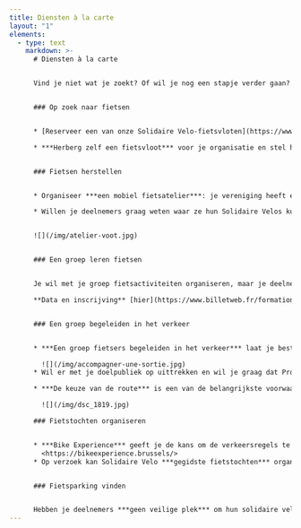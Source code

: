 ```yaml
---
title: Diensten à la carte
layout: "1"
elements:
  - type: text
    markdown: >-
      # Diensten à la carte


      Vind je niet wat je zoekt? Of wil je nog een stapje verder gaan? Stel zelf je parcours samen en neem een kijkje tussen het volledige activiteitenaanbod.


      ### Op zoek naar fietsen


      * [Reserveer een van onze Solidaire Velo-fietsvloten](https://www.velosolidaire.brussels/locations/abattoirs.nl) om je eigen met je groep fietsopleidingen of fietsuitstapjes te organiseren.

      * ***Herberg zelf een fietsvloot*** voor je organisatie en stel hem ter beschikking van andere lokale verenigingen.


      ### Fietsen herstellen


      * Organiseer ***een mobiel fietsatelier***: je vereniging heeft enkele Solidaire Velos ontvangen, maar niemand staat in voor het onderhoud? Het team van Les Ateliers de la Rue Voot komt naar jullie organisatie toe en helpt de deelnemers met het uitvoeren van kleine herstellingen: lekke banden, de afstelling van remmen of versnellingen, enz.

      * Willen je deelnemers graag weten waar ze hun Solidaire Velos kunnen onderhouden en herstellen? Het team van Ateliers de la Rue Voot neemt hen mee naar ***een participatief fietsatelier*** bij jou in de buurt!


      ![](/img/atelier-voot.jpg)


      ### Een groep leren fietsen


      Je wil met je groep fietsactiviteiten organiseren, maar je deelnemers kunnen eigenlijk nog niet fietsen? We reiken een leermethode aan die jou in staat stelt anderen aan te leren om op de fiets het evenwicht te houden.\

      **Data en inscrijving** [hier](https://www.billetweb.fr/formation-encadrant-e&language=nl)


      ### Een groep begeleiden in het verkeer


      * ***Een groep fietsers begeleiden in het verkeer*** laat je best niet aan het toeval over! Wij bieden een opleidingsmodule die theorie en praktijk combineert om je klaar te stomen om een groep fietsers in alle veiligheid door het verkeer te leiden.

        ![](/img/accompagner-une-sortie.jpg)
      * Wil er met je doelpubliek op uittrekken en wil je graag dat Pro Velo je bijstaat om ***ondersteuning te bieden om de groep te begeleiden***? We bespreken dit graag met je en kijken samen hoe we kunnen helpen.

      * ***De keuze van de route*** is een van de belangrijkste voorwaarde voor een leuke en veilige fietsrit. Wil je een fietsuitstapje organiseren met je deelnemers, of iemand wat advies geven over welke route die best kan nemen, maar weet je niet zeker hoe je dit moet aanpakken? Wij kunnen je helpen!

        ![](/img/dsc_1819.jpg)

      ### Fietstochten organiseren


      * ***Bike Experience*** geeft je de kans om de verkeersregels te leren, deel te nemen aan een groepsuitstap in het verkeer, twee weken lang een fiets uit te proberen of individueel begeleid te worden door een coach op drie ritten naar keuze, en dat allemaal gratis! Dit event is een geweldige aanvulling op de opleiding van Solidaire Velo en is een ideale gelegenheid voor jouw publiek om uit hun comfortzone van de vereniging te komen.\
        <https://bikeexperience.brussels/>
      * Op verzoek kan Solidaire Velo ***gegidste fietstochten*** organiseren voor het hele gezin. Je kan kiezen of ze tijdens de week of in het weekend plaatsvinden, of je een bepaald thema wil verkennen (bijvoorbeeld de groene ruimtes in Brussel ontdekken) of begeleid wil worden door een Pro Velo-gids.


      ### Fietsparking vinden


      Hebben je deelnemers ***geen veilige plek*** om hun solidaire velo te stallen? We zoeken samen een oplossing! Heb je in jouw buurt een garage, loods of andere plek gezien die gebruikt kan worden als fietsenstalling? Neem contact met ons op en we kijken of we ze kunnen omvormen tot een fietsenstalling.
---
```

